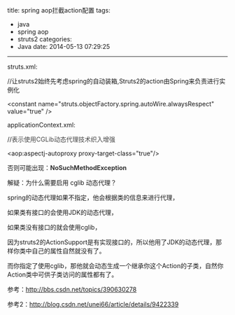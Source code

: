 title: spring aop拦截action配置
tags:
  - java
  - spring aop
  - struts2
categories:
  - Java
date: 2014-05-13 07:29:25
---

struts.xml:

//让struts2始终先考虑spring的自动装箱,Struts2的action由Spring来负责进行实例化

&lt;constant name="struts.objectFactory.spring.autoWire.alwaysRespect" value="true" /&gt;

applicationContext.xml:

//<span style="color: #454545;">表示使用CGLib动态代理技术织入增强</span>

&lt;aop:aspectj-autoproxy proxy-target-class="true"/&gt;

否则可能出现：<span style="color: #323232;">**NoSuchMethodException**</span>

解疑：为什么需要启用 cglib 动态代理？

spring的动态代理如果不指定，他会根据类的信息来进行代理，

如果类有接口的会使用JDK的动态代理，

如果类没有接口的就会使用cglib，

因为struts2的ActionSupport是有实现接口的，所以他用了JDK的动态代理，那样你类中自己的属性自然就没有了。

而你指定了使用cglib，那他就会动态生成一个继承你这个Action的子类，自然你Action类中可供子类访问的属性都有了。

参考：http://bbs.csdn.net/topics/390630278

参考2：http://blog.csdn.net/unei66/article/details/9422339